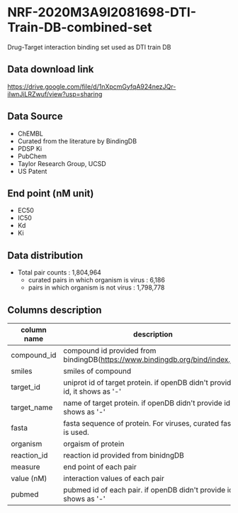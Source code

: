 # NRF-2020M3A9I2081698-DTI-Train-DB-combined-set
Drug-Target interaction binding set used as DTI train DB

## Data download link 
https://drive.google.com/file/d/1nXpcmGyfqA924nezJQr-iIwnJiLRZwuf/view?usp=sharing

## Data Source 
- ChEMBL
- Curated from the literature by BindingDB
- PDSP Ki
- PubChem
- Taylor Research Group, UCSD
- US Patent

## End point (nM unit)
- EC50
- IC50
- Kd
- Ki

## Data distribution
- Total pair counts : 1,804,964
  - curated pairs in which organism is virus : 6,186
  - pairs in which organism is not virus : 1,798,778

## Columns description

column name | description
  ------------- | -------------
compound_id |compound id provided from bindingDB(https://www.bindingdb.org/bind/index.jsp)
smiles        |smiles of compound
target_id          |uniprot id of target protein. if openDB didn't provide id, it shows as '-'
target_name          |name of target protein. if openDB didn't provide id, it shows as '-'
fasta               |fasta sequence of protein. For viruses, curated fasta is used.
organism       |orgaism of protein
reaction_id       |reaction id provided from binidngDB
measure        |end point of each pair
value (nM)        |interaction values of each pair
pubmed     |pubmed id of each pair. if openDB didn't provide id, it shows as '-'
